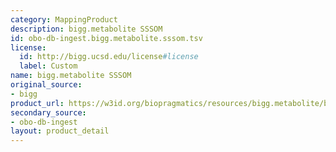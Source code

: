 ```yaml
---
category: MappingProduct
description: bigg.metabolite SSSOM
id: obo-db-ingest.bigg.metabolite.sssom.tsv
license:
  id: http://bigg.ucsd.edu/license#license
  label: Custom
name: bigg.metabolite SSSOM
original_source:
- bigg
product_url: https://w3id.org/biopragmatics/resources/bigg.metabolite/bigg.metabolite.sssom.tsv
secondary_source:
- obo-db-ingest
layout: product_detail
---
```

